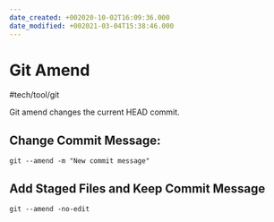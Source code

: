 ```yaml
---
date_created: +002020-10-02T16:09:36.000
date_modified: +002021-03-04T15:38:46.000
---
```


# Git Amend

#tech/tool/git

Git amend changes the current HEAD commit.

## Change Commit Message:

```shell
git --amend -m "New commit message"
```

## Add Staged Files and Keep Commit Message

```shell
git --amend -no-edit 
```
